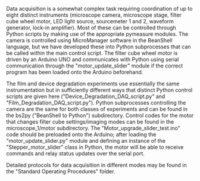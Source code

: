 Data acquisition is a somewhat complex task requiring coordination of up to eight distinct instruments (microscope camera, microscope stage, filter cube wheel motor, LED light source, sourcemeter 1 and 2, waveform generator, lock-in amplifier). Most of these can be controlled through Python scripts by making use of the appropriate pymeasure modules. The camera is controlled using MicroManager software in the BeanShell language, but we have developed these into Python subprocesses that can be called within the main control script. The filter cube wheel motor is driven by an Arduino UNO and communicates with Python using serial communication through the "motor_update_slider" module if the correct program has been loaded onto the Arduino beforehand. 

The film and device degradation experiments use essentially the same instrumentation but in sufficiently different ways that distinct Python control scripts are given here ("Device_Degradation_DAQ_script.py" and "Film_Degradation_DAQ_script.py"). Python subprocesses controlling the camera are the same for both classes of experiments and can be found in the bs2py ("BeanShell to Python") subdirectory. Control codes for the motor that changes filter cube settings/imaging modes can be found in the microscope_1/motor subdirectory. The "Motor_upgrade_slider_test.ino" code should be preloaded onto the Arduino; after loading the "motor_update_slider.py" module and defining an instance of the "Stepper_motor_slider" class in Python, the motor will be able to receive commands and relay status updates over the serial port.

Detailed protocols for data acquisition in different modes may be found in the "Standard Operating Procedures" folder.
